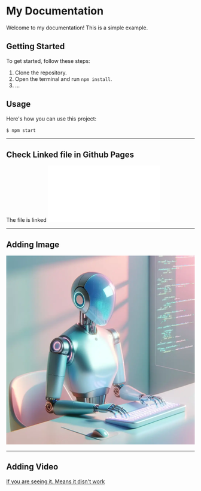 # My Documentation

Welcome to my documentation! This is a simple example.

## Getting Started

To get started, follow these steps:

1. Clone the repository.
2. Open the terminal and run `npm install`.
3. ...

## Usage

Here's how you can use this project:

```bash
$ npm start
```

---
## Check Linked file in Github Pages

The file is linked ![here](file.md)

---
## Adding Image

![If you are seeing it. Means it disn't work.](docs/ai-agent.png)

---
## Adding Video

[If you are seeing it. Means it disn't work](https://github.com/codesense101/TestGithubPages/blob/main/docs/assets/vid.mp4)
